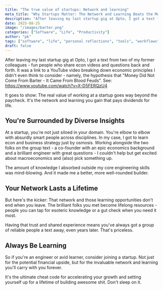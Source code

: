 ```yaml
---
title: "The true value of startups: Network and learning"
meta_title: "Why Startups Matter: The Network and Learning Beats the Money"
description: "After leaving my last startup gig at Opto, I got a text from two of my former colleagues that reminded me why the real value of working at a startup goes way beyond the paycheck."
date: 2025-08-25
image: "/images/barter.png"
categories: ["Software", "Life", "Productivity"]
author: "pk"
tags: ["software", "life", "personal reflections", "tools", "workflows"]
draft: false
---
```


After leaving my last startup gig at Opto, I got a text from two of my former colleagues - fun people who share econ videos and questions back and forth. It was a link to a YouTube video breaking down economic principles I didn't even think to consider - namely, the hypothesis that "Money Did Not Come From Barter - It Came From Blood Feuds". See: https://www.youtube.com/watch?v=X-D5FERQzU4

It goes to show: The real value of working at a startup goes way beyond the paycheck. It's the network and learning you gain that pays dividends for life.

## You're Surrounded by Diverse Insights
At a startup, you're not just siloed in your domain. You're elbow to elbow with absurdly smart people across disciplines. In my case, I got to learn econ and business strategy just by osmosis. Working alongside the two folks on the group text - a co-founder with an epic economics background and a brilliant engineer with great questions - I couldn't help but get excited about macroeconomics and (also) pick something up.

The amount of knowledge I absorbed outside my core engineering skills was mind-blowing. And it made me a better, more well-rounded builder.

## Your Network Lasts a Lifetime
But here's the kicker: That network and those learning opportunities don't end when you leave. The brilliant folks you met become lifelong resources - people you can tap for esoteric knowledge or a gut check when you need it most.

Having that trust and shared experience means you've always got a group of reliable people a text away, even years later. That's priceless.

## Always Be Learning
So if you're an engineer or avid learner, consider joining a startup. Not just for the potential financial upside, but for the invaluable network and learning you'll carry with you forever.

It's the ultimate cheat code for accelerating your growth and setting yourself up for a lifetime of building awesome shit. Don't sleep on it.